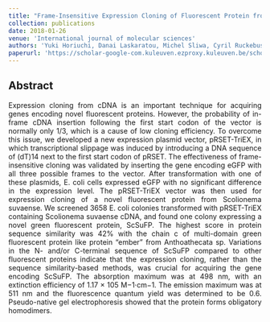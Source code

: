 ```yaml
---
title: "Frame-Insensitive Expression Cloning of Fluorescent Protein from Scolionema suvaense"
collection: publications
date: 2018-01-26
venue: 'International journal of molecular sciences'
authors: 'Yuki Horiuchi, Danai Laskaratou, Michel Sliwa, Cyril Ruckebusch, Kuniyuki Hatori, Hideaki Mizuno, Jun-ichi Hotta'
paperurl: 'https://scholar-google-com.kuleuven.ezproxy.kuleuven.be/scholar?oi=bibs&cluster=9940896820998617838&btnI=1&hl=en'
---
```


<h2> Abstract </h2>
<p align= "justify">
Expression cloning from cDNA is an important technique for acquiring genes encoding novel fluorescent proteins. However, the probability of in-frame cDNA insertion following the first start codon of the vector is normally only 1/3, which is a cause of low cloning efficiency. To overcome this issue, we developed a new expression plasmid vector, pRSET-TriEX, in which transcriptional slippage was induced by introducing a DNA sequence of (dT)14 next to the first start codon of pRSET. The effectiveness of frame-insensitive cloning was validated by inserting the gene encoding eGFP with all three possible frames to the vector. After transformation with one of these plasmids, E. coli cells expressed eGFP with no significant difference in the expression level. The pRSET-TriEX vector was then used for expression cloning of a novel fluorescent protein from Scolionema suvaense. We screened 3658 E. coli colonies transformed with pRSET-TriEX containing Scolionema suvaense cDNA, and found one colony expressing a novel green fluorescent protein, ScSuFP. The highest score in protein sequence similarity was 42% with the chain c of multi-domain green fluorescent protein like protein “ember” from Anthoathecata sp. Variations in the N- and/or C-terminal sequence of ScSuFP compared to other fluorescent proteins indicate that the expression cloning, rather than the sequence similarity-based methods, was crucial for acquiring the gene encoding ScSuFP. The absorption maximum was at 498 nm, with an extinction efficiency of 1.17 × 105 M−1·cm−1. The emission maximum was at 511 nm and the fluorescence quantum yield was determined to be 0.6. Pseudo-native gel electrophoresis showed that the protein forms obligatory homodimers.
